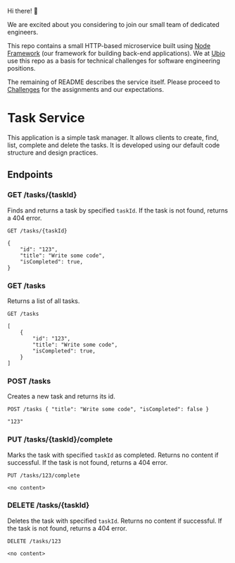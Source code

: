 Hi there! 👋

We are excited about you considering to join our small team of dedicated engineers.

This repo contains a small HTTP-based microservice built using [Node Framework](https://github.com/ubio/node-framework) (our framework for building back-end applications). We at [Ubio](https://ub.io) use this repo as a basis for technical challenges for software engineering positions.

The remaining of README describes the service itself. Please proceed to [Challenges](CHALLENGES.md) for the assignments and our expectations.

# Task Service

This application is a simple task manager. It allows clients to create, find, list, complete and delete the tasks. It is developed using our default code structure and design practices.

## Endpoints

### GET /tasks/{taskId}

Finds and returns a task by specified `taskId`. If the task is not found, returns a 404 error.

```
GET /tasks/{taskId}

{
    "id": "123",
    "title": "Write some code",
    "isCompleted": true,
}
```

### GET /tasks

Returns a list of all tasks.

```
GET /tasks

[
    {
        "id": "123",
        "title": "Write some code",
        "isCompleted": true,
    }
]
```

### POST /tasks

Creates a new task and returns its id.

```
POST /tasks { "title": "Write some code", "isCompleted": false }

"123"
```

### PUT /tasks/{taskId}/complete

Marks the task with specified `taskId` as completed.
Returns no content if successful.
If the task is not found, returns a 404 error.

```
PUT /tasks/123/complete

<no content>
```

### DELETE /tasks/{taskId}

Deletes the task with specified `taskId`.
Returns no content if successful.
If the task is not found, returns a 404 error.

```
DELETE /tasks/123

<no content>
```
